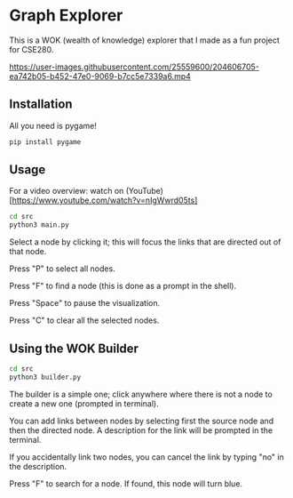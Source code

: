 # Graph Explorer
This is a WOK (wealth of knowledge) explorer that I made as a fun project for CSE280.

https://user-images.githubusercontent.com/25559600/204606705-ea742b05-b452-47e0-9069-b7cc5e7339a6.mp4


## Installation

All you need is pygame!

```bash
pip install pygame
```

## Usage
For a video overview: watch on (YouTube)[https://www.youtube.com/watch?v=nIgWwrd05ts]

```bash
cd src
python3 main.py
```
Select a node by clicking it; this will focus the links that are directed out of that node.

Press "P" to select all nodes.

Press "F" to find a node (this is done as a prompt in the shell).

Press "Space" to pause the visualization.

Press "C" to clear all the selected nodes.


## Using the WOK Builder

```bash
cd src
python3 builder.py
```

The builder is a simple one; click anywhere where there is not a node to create a new one (prompted in terminal).

You can add links between nodes by selecting first the source node and then the directed node. A description for the link will be prompted in the terminal.

If you accidentally link two nodes, you can cancel the link by typing "no" in the description.

Press "F" to search for a node. If found, this node will turn blue.
